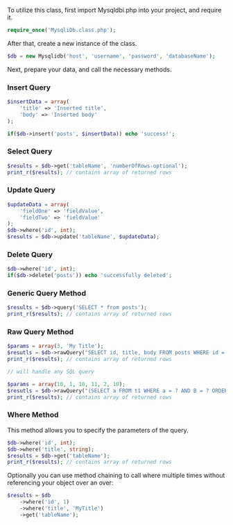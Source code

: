 To utilize this class, first import Mysqldbi.php into your project, and require it.

```php
require_once('MysqliDb.class.php');
```

After that, create a new instance of the class.

```php
$db = new Mysqlidb('host', 'username', 'password', 'databaseName');
```

Next, prepare your data, and call the necessary methods. 

### Insert Query

```php
$insertData = array(
	'title' => 'Inserted title',
	'body' => 'Inserted body'
);

if($db->insert('posts', $insertData)) echo 'success!';
```

### Select Query

```php
$results = $db->get('tableName', 'numberOfRows-optional');
print_r($results); // contains array of returned rows
```

### Update Query

```php
$updateData = array(
	'fieldOne' => 'fieldValue',
	'fieldTwo' => 'fieldValue'
);
$db->where('id', int);
$results = $db->update('tableName', $updateData);
```

### Delete Query

```php
$db->where('id', int);
if($db->delete('posts')) echo 'successfully deleted'; 
```

### Generic Query Method

```php
$results = $db->query('SELECT * from posts');
print_r($results); // contains array of returned rows
```

### Raw Query Method

```php
$params = array(3, 'My Title');
$resutls = $db->rawQuery("SELECT id, title, body FROM posts WHERE id = ? AND tile = ?", $params);
print_r($results); // contains array of returned rows

// will handle any SQL query

$params = array(10, 1, 10, 11, 2, 10);
$resutls = $db->rawQuery("(SELECT a FROM t1 WHERE a = ? AND B = ? ORDER BY a LIMIT ?) UNION(SELECT a FROM t2 WHERE a = ? AND B = ? ORDER BY a LIMIT ?)", $params);
print_r($results); // contains array of returned rows
```


### Where Method
This method allows you to specify the parameters of the query.

```php
$db->where('id', int);
$db->where('title', string);
$results = $db->get('tableName');
print_r($results); // contains array of returned rows
```

Optionally you can use method chaining to call where multiple times without referencing your object over an over:

```php
$results = $db
	->where('id', 1)
	->where('title', 'MyTitle')
	->get('tableName');
```
